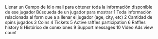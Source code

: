 Llenar un Campo de Id o mail para obtener toda la información disponible de ese jugador
Búsqueda de un jugador para mostrar
1 Toda información relacionada al form que a a llenar el jugador (age, city, etc)
2 Cantidad de spins jugados
3 Coins
4 Tickets
5 Active raffles participation
6 Raffles history
8 Histórico de conexiones
9 Support messages
10 Video Ads view count